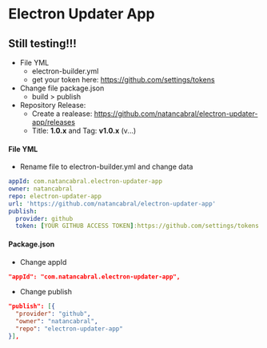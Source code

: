 # Electron Updater App

## Still testing!!! 

- File YML
  - electron-builder.yml
  - get your token here: https://github.com/settings/tokens
- Change file package.json
  - build > publish
- Repository Release:
  - Create a realease: https://github.com/natancabral/electron-updater-app/releases
  - Title: **1.0.x** and Tag: **v1.0.x** (v...)

#### File YML
- Rename file to electron-builder.yml and change data
```yml
appId: com.natancabral.electron-updater-app
owner: natancabral
repo: electron-updater-app
url: 'https://github.com/natancabral/electron-updater-app'
publish:
  provider: github
  token: [YOUR GITHUB ACCESS TOKEN]:https://github.com/settings/tokens
```

#### Package.json
- Change appId
```json
"appId": "com.natancabral.electron-updater-app",
```
- Change publish
```json
"publish": [{
  "provider": "github",
  "owner": "natancabral",
  "repo": "electron-updater-app"
}],
```
